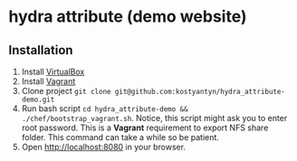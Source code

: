 # hydra attribute (demo website)

## Installation
1. Install [VirtualBox](https://www.virtualbox.org/wiki/Downloads)
2. Install [Vagrant](http://www.vagrantup.com/downloads.html)
3. Clone project ```git clone git@github.com:kostyantyn/hydra_attribute-demo.git```
4. Run bash script ```cd hydra_attribute-demo && ./chef/bootstrap_vagrant.sh```.
   Notice, this script might ask you to enter root password.
   This is a **Vagrant** requirement to export NFS share folder.
   This command can take a while so be patient.
5. Open [http://localhost:8080](http://localhost:8080) in your browser.